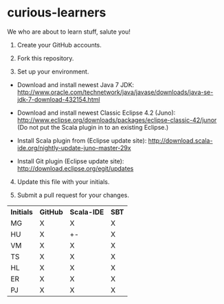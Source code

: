 curious-learners
================

We who are about to learn stuff, salute you!

1. Create your GitHub accounts.

2. Fork this repository.

3. Set up your environment. 
  - Download and install newest Java 7 JDK:
    http://www.oracle.com/technetwork/java/javase/downloads/java-se-jdk-7-download-432154.html

  - Download and install newest Classic Eclipse 4.2 (Juno):
    http://www.eclipse.org/downloads/packages/eclipse-classic-42/junor
    (Do not put the Scala plugin in to an existing Eclipse.)

  - Install Scala plugin from (Eclipse update site):
    http://download.scala-ide.org/nightly-update-juno-master-29x

  - Install Git plugin (Eclipse update site):
    http://download.eclipse.org/egit/updates

4. Update this file with your initials.

5. Submit a pull request for your changes.

<table>
  <tr>
    <th>Initials</th>
    <th>GitHub</th>
    <th>Scala-IDE</th>
    <th>SBT</th>
  </tr>
  <tr>
    <td>MG</td>
    <td>X</td>
    <td>X</td>
    <td>X</td>
  </tr>
  <tr>
    <td>HU</td>
    <td>X</td>
    <td>+-</td>
    <td>X</td>
  </tr>
  <tr>
	<td>VM</td>
	<td>X</td>
	<td>X</td>
	<td>X</td>
  </tr>
  <tr>
	<td>TS</td>
	<td>X</td>
	<td>X</td>
	<td>X</td>
  </tr>
  <tr>
	<td>HL</td>
	<td>X</td>
	<td>X</td>
	<td>X</td>
  </tr>  
<tr>
	<td>ER</td>
	<td>X</td>
	<td>X</td>
	<td>X</td>
  </tr>
  <tr>
    <td>PJ</td>
    <td>X</td>
    <td>X</td>
    <td>X</td>
  </tr>
</table>
